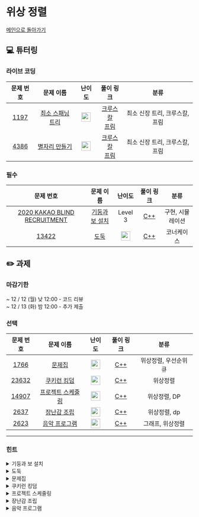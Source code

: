 
# 위상 정렬

[메인으로 돌아가기](https://github.com/Altu-Bitu-3/Notice)

## 💻 튜터링

### 라이브 코딩

|문제 번호|문제 이름|난이도|풀이 링크|분류|
| :-----: | :-----: | :-----: | :-----: | :-----: |
|<a href="https://www.acmicpc.net/problem/1197" target="_blank">1197</a>|<a href="https://www.acmicpc.net/problem/1197" target="_blank">최소 스패닝 트리</a>|<img height="25px" width="25px" src="https://static.solved.ac/tier_small/12.svg"/>|[크루스칼]()<br>[프림]()|최소 신장 트리, 크루스칼, 프림|
|<a href="https://www.acmicpc.net/problem/4386" target="_blank">4386</a>|<a href="https://www.acmicpc.net/problem/4386" target="_blank">별자리 만들기</a>|<img height="25px" width="25px" src="https://static.solved.ac/tier_small/12.svg"/>|[크루스칼]()<br>[프림]()|최소 신장 트리, 크루스칼, 프림|


### 필수

|문제 번호|문제 이름|난이도|풀이 링크|분류|
| :-----: | :-----: | :-----: | :-----: | :-----: |
|<a href="https://programmers.co.kr/learn/courses/30/lessons/60061" target="_blank">2020 KAKAO BLIND RECRUITMENT</a>|<a href="https://programmers.co.kr/learn/courses/30/lessons/60061" target="_blank">기둥과 보 설치</a>|Level 3|[C++](https://github.com/Altu-Bitu-3/Notice/blob/main/05%EC%9B%94%2031%EC%9D%BC%20-%20%EC%B5%9C%EC%86%8C%20%EC%8B%A0%EC%9E%A5%20%ED%8A%B8%EB%A6%AC/%EA%B3%BC%EC%A0%9C/p_60061.cpp)<br/>|구현, 시뮬레이션|
|<a href="https://www.acmicpc.net/problem/13422" target="_blank">13422</a>|<a href="https://www.acmicpc.net/problem/13422" target="_blank">도둑</a>|<img height="25px" width="25px" src="https://static.solved.ac/tier_small/11.svg"/>|[C++](https://github.com/Altu-Bitu-3/Notice/blob/main/10%EC%9B%94%2014%EC%9D%BC%20-%20DFS%20%26%20BFS/%EB%9D%BC%EC%9D%B4%EB%B8%8C%20%EC%BD%94%EB%94%A9/13422.cpp)|코너케이스|

## ✏️ 과제

### 마감기한

~ 12 / 12 (월) 낮 12:00 - 코드 리뷰 </br>
~ 12 / 13 (화) 밤 12:00 - 추가 제출 </br>

### 선택

|                                 문제 번호                                 |                                    문제 이름                                     |                                       난이도                                       | 풀이 링크 |         분류          |
| :-----------------------------------------------------------------------: | :------------------------------------------------------------------------------: | :--------------------------------------------------------------------------------: | :-------: | :-------------------: |
| <a href="https://www.acmicpc.net/problem/1766" target="_blank">1766</a> |   <a href="https://www.acmicpc.net/problem/1766" target="_blank">문제집</a>   | <img height="25px" width="25px" src="https://static.solved.ac/tier_small/14.svg"> |  [C++](https://github.com/Altu-Bitu-3/Notice/blob/main/10%EC%9B%94%2014%EC%9D%BC%20-%20DFS%20%26%20BFS/%EC%84%A0%ED%83%9D/1766.cpp)  |위상정렬, 우선순위 큐 |
|  <a href="https://www.acmicpc.net/problem/23632" target="_blank">23632</a>  |    <a href="https://www.acmicpc.net/problem/23632" target="_blank">쿠키런 킹덤</a>     | <img height="25px" width="25px" src="https://static.solved.ac/tier_small/14.svg"/> |  [C++](https://github.com/Altu-Bitu-3/Notice/blob/main/10%EC%9B%94%2014%EC%9D%BC%20-%20DFS%20%26%20BFS/%EC%84%A0%ED%83%9D/23632.cpp)|위상정렬|
|  <a href="https://www.acmicpc.net/problem/14907" target="_blank">14907</a>  |    <a href="https://www.acmicpc.net/problem/14907" target="_blank">프로젝트 스케줄링</a>     | <img height="25px" width="25px" src="https://static.solved.ac/tier_small/14.svg"/> |  [C++](https://github.com/Altu-Bitu-3/Notice/blob/main/10%EC%9B%94%2014%EC%9D%BC%20-%20DFS%20%26%20BFS/%EC%84%A0%ED%83%9D/14907.cpp)|위상정렬, DP|
| <a href="https://www.acmicpc.net/problem/2637" target="_blank">2637</a> |   <a href="https://www.acmicpc.net/problem/2637" target="_blank">장난감 조립</a> | <img height="25px" width="25px" src="https://static.solved.ac/tier_small/14.svg"> | [C++](https://github.com/Altu-Bitu-3/Notice/blob/main/10%EC%9B%94%2014%EC%9D%BC%20-%20DFS%20%26%20BFS/%EC%84%A0%ED%83%9D/2637.cpp)  |위상정렬, dp |
| <a href="https://www.acmicpc.net/problem/2623" target="_blank">2623</a> | <a href="https://www.acmicpc.net/problem/2623" target="_blank"> 음악 프로그램 </a> | <img height="25px" width="25px" src="https://static.solved.ac/tier_small/13.svg"/> |  [C++](https://github.com/Altu-Bitu-3/Notice/blob/main/10%EC%9B%94%2014%EC%9D%BC%20-%20DFS%20%26%20BFS/%EC%84%A0%ED%83%9D/2623.cpp)  | 그래프, 위상정렬 |


---

### 힌트

<details>
<summary>기둥과 보 설치</summary>
<div markdown="1">
&nbsp;&nbsp;&nbsp;&nbsp;구조물의 설치 조건을 잘 확인해주세요! 구조물을 삭제하기 위한 조건을 일일이 나누기 어렵다면, 반대로 구조물이 삭제됐을 때 원래 붙어있던 다른 구조물이 유지될 수 있을지 확인해주면 어떨까요?

</div>
</details>

<details>
<summary>도둑</summary>
<div markdown="1">
&nbsp;&nbsp;&nbsp;&nbsp;훔쳐야 하는 집의 수가 고정됐는데 집이 원형이네요. 훔친 돈이 k보다 작은지 생각해보기 전에...도둑질을 할 수 있는 경우의 수는 어떻게 되나요? 만약 전체 집의 수와 훔쳐야 하는 집의 수가 같다면요?
 
</div>
</details>

<details>
<summary>문제집</summary>
<div markdown="1">
&nbsp;&nbsp;&nbsp;&nbsp;
 방문 순서는 중요하지 않네요. DFS/BFS 중 어느것을 활용해도 괜찮을 것 같아요! 셀을 하나하나 검토하며 상하좌우로 뻗어나가며 같은 색깔을 지닌 영역인지 판단하면 되겠네요! 이미 방문 했던 곳을 한번 더 방문하지 않도록 하는 것이 중요해보여요.
</div>
</details>

<details>
<summary>쿠키런 킹덤</summary>
<div markdown="1">
&nbsp;&nbsp;&nbsp;&nbsp;
배웠던 위상정렬의 개념을 연관지어볼까요? 이미 지어진 건물은 자원을 생성하고, 필요한 자원이 모두 충족되면 새로운 건물을 지을 수 있네요! 어떤 자료형으로 이러한 관계를 표현할 수 있을까요? 이때 자원을 생성하는 시간은 0초라고 했으니, 사실상 건물이 지어짐과 동시에 그 건물이 생산하는 자원은 이미 확보된 것이나 다름 없겠어요! 특정 건물을 짓기위해서 여태까지 몇개의 재료만을 남기고 있는지(=충족시켰는지)를 어떤식으로 저장하면 좋을까요?
</div>
</details>
<details>
<summary>프로젝트 스케줄링</summary>
<div markdown="1">
&nbsp;&nbsp;&nbsp;&nbsp;
이전 정점이 주어지지 않을 수 있으니 어떻게 입력을 받아야 할까요? 마지막 정점은 한 개라는 보장이 없으니, 모든 작업을 하는 경우를 어떻게 처리해야 할지도 신경 써야 해요.
</div>
</details>
<details>
<summary>장난감 조립</summary>
<div markdown="1">
&nbsp;&nbsp;&nbsp;&nbsp;
각 부품마다 필요한 부품을 저장하는 것이 중요해요. 중간 부품의 개수가 아닌 기본 부품의 개수를 저장해야 한다는 걸 주의해야 해요. 어떤 부품이 기본 부품이 될까요?
</div>
</details>

<details>
<summary>음악 프로그램</summary>
<div markdown="1">
&nbsp;&nbsp;&nbsp;&nbsp;
가수들의 순서를 배치하는 건 배운 알고리즘을 쓰면 쉽게 구할 수 있겠어요. 그런데 어떤 경우에 순서를 정하는 것이 불가능할까요? 탐색 과정에서 더 이상 탐색할 정점이 없는 순간이 생긴다는 것일텐데, 이럴 경우에 정렬 결과가 어떻게 나올까요?
</div>
</details>
